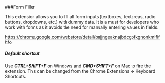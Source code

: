 ###Form Filler

This extension allows you to fill all form inputs (textboxes, textareas, radio buttons, dropdowns, etc.) with dummy data. It is a must for developers who work with forms as it avoids the need for manually entering values in fields.

https://chrome.google.com/webstore/detail/bnjjngeaknajbdcgpfkgnonkmififhfo

##### Default shortcut
Use ***CTRL+SHIFT+F*** on Windows and ***CMD+SHIFT+F*** on Mac to fire the extension. This can be changed from the Chrome Extensions -> Keyboard Shortcuts.
